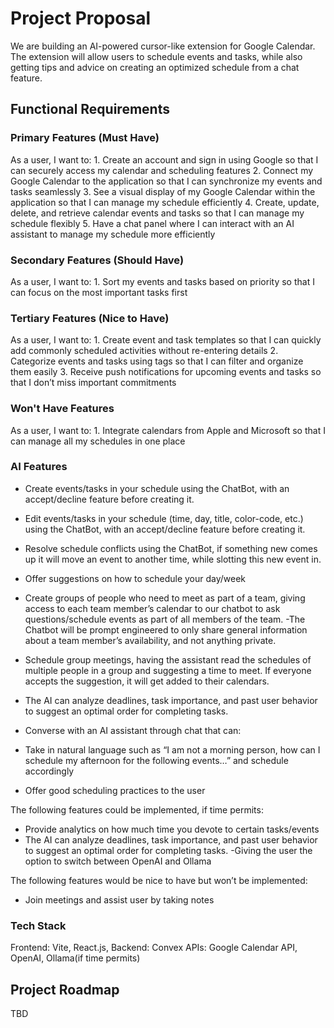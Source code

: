 # Project Proposal

We are building an AI-powered cursor-like extension for Google Calendar. The extension will allow users to schedule events and tasks, while also getting tips and advice on creating an optimized schedule from a chat feature.

## Functional Requirements

### Primary Features (Must Have)

As a user, I want to:
    1. Create an account and sign in using Google so that I can securely access my calendar and scheduling features
    2. Connect my Google Calendar to the application so that I can synchronize my events and tasks seamlessly
    3. See a visual display of my Google Calendar within the application so that I can manage my schedule efficiently
    4. Create, update, delete, and retrieve calendar events and tasks so that I can manage my schedule flexibly
    5. Have a chat panel where I can interact with an AI assistant to manage my schedule more efficiently

### Secondary Features (Should Have)

As a user, I want to:
    1. Sort my events and tasks based on priority so that I can focus on the most important tasks first


### Tertiary Features (Nice to Have)

As a user, I want to:
    1. Create event and task templates so that I can quickly add commonly scheduled activities without re-entering details
    2. Categorize events and tasks using tags so that I can filter and organize them easily
    3. Receive push notifications for upcoming events and tasks so that I don’t miss important commitments

### Won't Have Features

As a user, I want to:
    1. Integrate calendars from Apple and Microsoft so that I can manage all my schedules in one place


### AI Features

- Create events/tasks in your schedule using the ChatBot, with an accept/decline feature before creating it.
- Edit events/tasks in your schedule (time, day, title, color-code, etc.) using the ChatBot, with an accept/decline feature before creating it.
- Resolve schedule conflicts using the ChatBot, if something new comes up it will move an event to another time, while slotting this new event in.
- Offer suggestions on how to schedule your day/week
- Create groups of people who need to meet as part of a team, giving access to each team member’s calendar to our chatbot to ask questions/schedule events as part of all members of the team.
    -The Chatbot will be prompt engineered to only share general information about a team member’s availability, and not anything private. 

- Schedule group meetings, having the assistant read the schedules of multiple people in a group and suggesting a time to meet. If everyone accepts the suggestion, it will get added to their calendars.
- The AI can analyze deadlines, task importance, and past user behavior to suggest an optimal order for completing tasks.
- Converse with an AI assistant through chat that can:
- Take in natural language such as “I am not a morning person, how can I schedule my afternoon for the following events…” and schedule accordingly
- Offer good scheduling practices to the user

The following features could be implemented, if time permits:

- Provide analytics on how much time you devote to certain tasks/events
- The AI can analyze deadlines, task importance, and past user behavior to suggest an optimal order for completing tasks.
-Giving the user the option to switch between OpenAI and Ollama


The following features would be nice to have but won’t be implemented:

- Join meetings and assist user by taking notes

### Tech Stack

Frontend: Vite, React.js, 
Backend: Convex 
APIs: Google Calendar API, OpenAI, Ollama(if time permits)

## Project Roadmap
TBD
